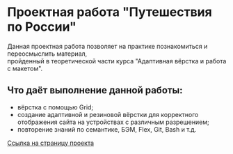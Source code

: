 # Проектная работа "Путешествия по России"
Данная проектная работа позволяет на практике познакомиться и переосмыслить материал,  
пройденный в теоретической части курса "Адаптивная вёрстка и работа с макетом".  
## Что даёт выполнение данной работы:
* вёрстка с помощью Grid;  
* создание адаптивной и резиновой вёрстки для корректного отображения сайта на устройствах с различным разрешением;  
* повторение знаний по семантике, БЭМ, Flex, Git, Bash и т.д.  

[Ссылка на страницу проекта](https://alex-grt.github.io/russian-travel/)
